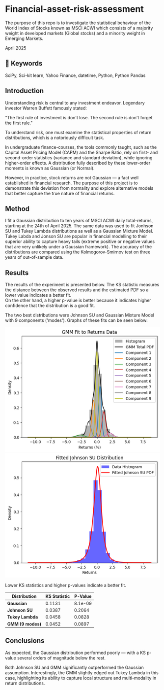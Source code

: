 # Financial-asset-risk-assessment


The purpose of this repo is to investigate the statistical behaviour of the World Index of Stocks known as MSCI ACWI which
consists of a majority weight in developed markets (Global stocks) and a minority weight in Emerging Markets. 

April 2025

## 🔑 Keywords 

SciPy, Sci-kit learn, Yahoo Finance, datetime, Python, Python Pandas

## Introduction

Understanding risk is central to any investment endeavor. Legendary investor Warren Buffett famously stated:

"The first rule of investment is don't lose. The second rule is don't forget the first rule."

To understand risk, one must examine the statistical properties of return distributions, which is a notoriously difficult task.

In undergraduate finance-courses, the tools commonly taught, such as the Capital Asset Pricing Model (CAPM) and the Sharpe Ratio, rely on first- and second-order statistics (variance and standard deviation), while ignoring higher-order effects. A distribution fully described by these lower-order moments is known as Gaussian (or Normal).

However, in practice, stock returns are not Gaussian — a fact well established in financial research.
The purpose of this project is to demonstrate this deviation from normality and explore alternative models that better capture the true nature of financial returns.

## Method

I fit a Gaussian distribution to ten years of MSCI ACWI daily total-returns, starting at the 24th of April 2025. The same data was used to fit Jonhson SU and Tukey Lambda distributions as well as a Gaussian Mixture Model. Tukey Labda and Jonson SU are popular in financial modelling to their superior ability to capture heavy tails (extreme positive or negative values that are very unlikely under a Gaussian framework). The accuracy of the distributions are compared using the Kolmogorov-Smirnov test on three years of out-of-sample data.


## Results 

The results of the experiment is presented below. The KS statistic measures the distance between the observed results and the estimated PDF so a lower value indicates a better fit.  
On the other hand, a higher p-value is better because it indicates higher confidence that the distribution is a good fit.

The two best distributions were Johnson SU and Gaussian Mixture Model with 9 components ('modes'). Graphs of these fits can be seen below:

![Fitted GMM distribution](images/GMM.png)
![Fitted Johnson SU distribution](images/johnsonsu.png)

Lower KS statistics and higher p-values indicate a better fit.


| Distribution         | KS Statistic | P-Value     |
|----------------------|--------------|-------------|
| **Gaussian**         | 0.1131       | 8.1e-09     |
| **Johnson SU**       | 0.0387       | 0.2064      |
| **Tukey Lambda**     | 0.0458       | 0.0828      |
| **GMM (9 modes)**    | 0.0452       | 0.0897      |
 
## Conclusions

As expected, the Gaussian distribution performed poorly — with a KS p-value several orders of magnitude below the rest.

Both Johnson SU and GMM significantly outperformed the Gaussian assumption. Interestingly, the GMM slightly edged out Tukey Lambda in this case, highlighting its ability to capture local structure and multi-modality in return distributions.


